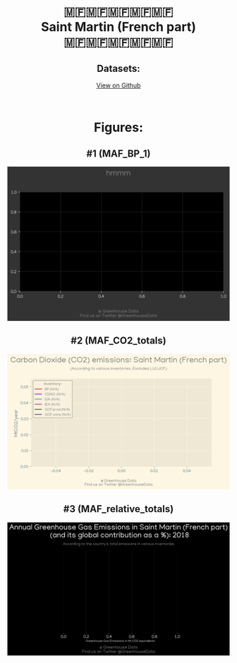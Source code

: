 
<center>
<h1 align="center">
🇲🇫🇲🇫🇲🇫🇲🇫🇲🇫
<br>
Saint Martin (French part)
<br>
🇲🇫🇲🇫🇲🇫🇲🇫🇲🇫
</h1>
<h2>Datasets:</h2>
<p><a href="https://github.com/dquintani/GreenhouseData/tree/master/country_data/MAF_Saint Martin (French part)/data">View on Github</a>
<br></p><p><br></p>
<h1>Figures:</h1><h2>#1 (MAF_BP_1)</h2>
<p><img alt="" src="figures/MAF_BP_1.png" /></p><h2>#2 (MAF_CO2_totals)</h2>
<p><img alt="" src="figures/MAF_CO2_totals.png" /></p><h2>#3 (MAF_relative_totals)</h2>
<p><img alt="" src="figures/MAF_relative_totals.png" /></p>